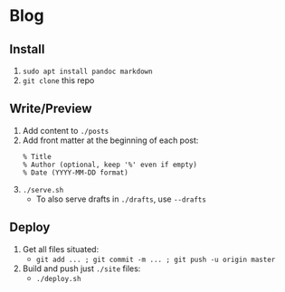 # Blog

## Install

1. `sudo apt install pandoc markdown`
1. `git clone` this repo

## Write/Preview

1. Add content to `./posts`
1. Add front matter at the beginning of each post:
    ```
    % Title
    % Author (optional, keep '%' even if empty)
    % Date (YYYY-MM-DD format)
    ```
1. `./serve.sh`
    - To also serve drafts in `./drafts`, use `--drafts`

## Deploy

1. Get all files situated:
    - `git add ... ; git commit -m ... ; git push -u origin master`
3. Build and push just `./site` files:
    - `./deploy.sh`
